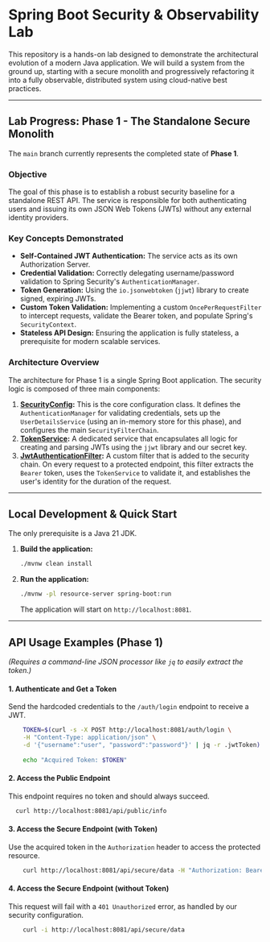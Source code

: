 # Spring Boot Security & Observability Lab

This repository is a hands-on lab designed to demonstrate the architectural evolution of a modern Java application. We
will build a system from the ground up, starting with a secure monolith and progressively refactoring it into a fully
observable, distributed system using cloud-native best practices.

---

## Lab Progress: Phase 1 - The Standalone Secure Monolith

The `main` branch currently represents the completed state of **Phase 1**.

### Objective

The goal of this phase is to establish a robust security baseline for a standalone REST API. The service is responsible
for both authenticating users and issuing its own JSON Web Tokens (JWTs) without any external identity providers.

### Key Concepts Demonstrated

* **Self-Contained JWT Authentication:** The service acts as its own Authorization Server.
* **Credential Validation:** Correctly delegating username/password validation to Spring Security's
  `AuthenticationManager`.
* **Token Generation:** Using the `io.jsonwebtoken` (`jjwt`) library to create signed, expiring JWTs.
* **Custom Token Validation:** Implementing a custom `OncePerRequestFilter` to intercept requests, validate the Bearer
  token, and populate Spring's `SecurityContext`.
* **Stateless API Design:** Ensuring the application is fully stateless, a prerequisite for modern scalable services.

### Architecture Overview

The architecture for Phase 1 is a single Spring Boot application. The security logic is composed of three main
components:

1. **[SecurityConfig](resource-server/src/main/java/com/apenlor/lab/resourceserver/config/SecurityConfig.java):** This
   is the core configuration class. It defines the `AuthenticationManager` for validating credentials, sets up the
   `UserDetailsService` (using an in-memory store for this phase), and configures the main `SecurityFilterChain`.
2. **[TokenService](resource-server/src/main/java/com/apenlor/lab/resourceserver/service/TokenService.java):** A
   dedicated service that encapsulates all logic for creating and parsing JWTs using the `jjwt` library and our secret
   key.
3. **[JwtAuthenticationFilter](resource-server/src/main/java/com/apenlor/lab/resourceserver/config/JwtAuthenticationFilter.java):** 
   A custom filter that is added to the security chain. On every request to a protected endpoint, this filter
   extracts the `Bearer` token, uses the `TokenService` to validate it, and establishes the user's identity for the
   duration of the request.

---

## Local Development & Quick Start

The only prerequisite is a Java 21 JDK.

1. **Build the application:**
   ```bash
   ./mvnw clean install
   ```
2. **Run the application:**
   ```bash
   ./mvnw -pl resource-server spring-boot:run
   ```
   The application will start on `http://localhost:8081`.

---

## API Usage Examples (Phase 1)

*(Requires a command-line JSON processor like `jq` to easily extract the token.)*

#### 1. Authenticate and Get a Token

Send the hardcoded credentials to the `/auth/login` endpoint to receive a JWT.

```bash
    TOKEN=$(curl -s -X POST http://localhost:8081/auth/login \
    -H "Content-Type: application/json" \
    -d '{"username":"user", "password":"password"}' | jq -r .jwtToken)
    
    echo "Acquired Token: $TOKEN"
```

#### 2. Access the Public Endpoint

This endpoint requires no token and should always succeed.

```bash
  curl http://localhost:8081/api/public/info
```

#### 3. Access the Secure Endpoint (with Token)

Use the acquired token in the `Authorization` header to access the protected resource.

```bash
    curl http://localhost:8081/api/secure/data -H "Authorization: Bearer $TOKEN"
```

#### 4. Access the Secure Endpoint (without Token)

This request will fail with a `401 Unauthorized` error, as handled by our security configuration.

```bash
    curl -i http://localhost:8081/api/secure/data
```